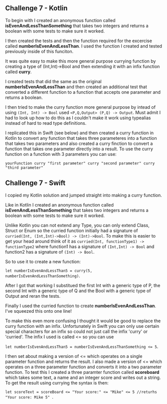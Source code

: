 ## Challenge 7 - Kotlin

To begin with I created an anonymous function called __isEvenAndLessThanSomething__ that takes two integers and returns a boolean with some tests to make sure it worked.

I then created the tests and then the function required for the excercise called __numberIsEvenAndLessThan__. I used the function I created and tested previously inside of this funciton.

It was quite easy to make this more general purpose currying function by creating a type of (Int,Int)->Bool and then extending it with an infix function called __curry__.

I created tests that did the same as the original __numberIsEvenAndLessThan__ and then created an additional test that converted a different function to a function that accepts one parameter and returns a boolean.

I then tried to make the curry function more general purpose by intead of using ```(Int, Int) -> Bool``` used ```<P,Q,Output> (P,Q) -> Output```. Must admit I had to look up how to do this as I couldn't make it work using typealias instead of hard to read type definitions.

I replicated this in Swift (see below) and then created a curry function in Kotlin to convert any function that takes three parameteres into a function that takes two parameters and also created a curry finction to convert a function that takes one parameter directly into a result. To use the curry function on a function with 3 parameters you can use:

```yourFunction curry "first parameter" curry "second parameter" curry "third parameter"```

## Challenge 7 - Swift

I copied my Kotlin solution and jumped straight into making a curry function. 

Like in Kotlin I created an anonymous function called __isEvenAndLessThanSomething__ that takes two integers and returns a boolean with some tests to make sure it worked.

Unlike Kotlin you can not extend any Type, you can only extend Class, Struct or Enum so the curried function initially had a signature of ```curried(Int, (Int,Int)->Bool) -> (Int)->Bool```. 
To make this is easier to get your head around think of it as ```curried(Int, functionType1) -> functionType2``` where function1 has a signature of ```(Int,Int) -> Bool``` and function2 has a signature of ```(Int) -> Bool```.

So to use it to create a new function:

```let numberIsEvenAndLessThan5 = curry(5, numberIsEvenAndLessThanSomething)```.

After I got that working I substitued the first Int with a generic type of P, the second Int with a generic type of Q and the Bool with a generic type of Output and reran the tests.

Finally I used the curried function to create __numberIsEvenAndLessThan__. I've squeezed this onto one line!

To make this even more confusing I thought it would be good to replace the curry function with an infix. Unfortunately in Swift you can only use certain special characters for an infix so could not just call the infix 'curry' or 'curried'. The infix I used is called <= so you can use 

```let numberIsEvenAndLessThan5 = numberIsEvenAndLessThanSomething <= 5```.   

I then set about making a version of <= which operates on a single parameter function and returns the result. I also made a version of <= which operates on a three parameter function and converts it into a two parameter function. To test this I created a three paramter function called __scoreboard__ which takes some text, a name and an integer score and writes out a string. To get the result using currying the syntax is then: 

```let scoreText = scoreBoard <= "Your score:" <= "Mike" <= 5 //returhs "Your score: Mike 5" ```.

